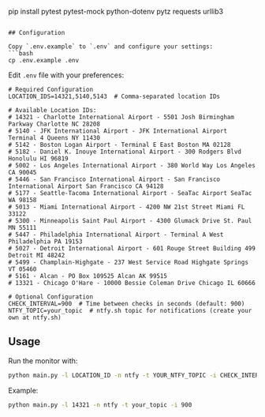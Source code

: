 pip install pytest pytest-mock python-dotenv pytz requests urllib3
```

## Configuration

Copy `.env.example` to `.env` and configure your settings:
```bash
cp .env.example .env
```

Edit `.env` file with your preferences:

```env
# Required Configuration
LOCATION_IDS=14321,5140,5143  # Comma-separated location IDs

# Available Location IDs:
# 14321 - Charlotte International Airport - 5501 Josh Birmingham Parkway Charlotte NC 28208
# 5140 - JFK International Airport - JFK International Airport Terminal 4 Queens NY 11430
# 5142 - Boston Logan Airport - Terminal E East Boston MA 02128
# 5182 - Daniel K. Inouye International Airport - 300 Rodgers Blvd Honolulu HI 96819
# 5002 - Los Angeles International Airport - 380 World Way Los Angeles CA 90045
# 5446 - San Francisco International Airport - San Francisco International Airport San Francisco CA 94128
# 5177 - Seattle-Tacoma International Airport - SeaTac Airport SeaTac WA 98158
# 5013 - Miami International Airport - 4200 NW 21st Street Miami FL 33122
# 5300 - Minneapolis Saint Paul Airport - 4300 Glumack Drive St. Paul MN 55111
# 5447 - Philadelphia International Airport - Terminal A West Philadelphia PA 19153
# 5027 - Detroit International Airport - 601 Rouge Street Building 499 Detroit MI 48242
# 5499 - Champlain-Highgate - 237 West Service Road Highgate Springs VT 05460
# 5161 - Alcan - PO Box 109525 Alcan AK 99515
# 13321 - Chicago O'Hare - 10000 Bessie Coleman Drive Chicago IL 60666

# Optional Configuration
CHECK_INTERVAL=900  # Time between checks in seconds (default: 900)
NTFY_TOPIC=your_topic  # ntfy.sh topic for notifications (create your own at ntfy.sh)
```

## Usage

Run the monitor with:

```bash
python main.py -l LOCATION_ID -n ntfy -t YOUR_NTFY_TOPIC -i CHECK_INTERVAL
```

Example:
```bash
python main.py -l 14321 -n ntfy -t your_topic -i 900